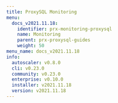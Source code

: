 ```yaml
---
title: ProxySQL Monitoring
menu:
  docs_v2021.11.18:
    identifier: prx-monitoring-proxysql
    name: Monitoring
    parent: prx-proxysql-guides
    weight: 50
menu_name: docs_v2021.11.18
info:
  autoscaler: v0.8.0
  cli: v0.23.0
  community: v0.23.0
  enterprise: v0.10.0
  installer: v2021.11.18
  version: v2021.11.18
---
```


